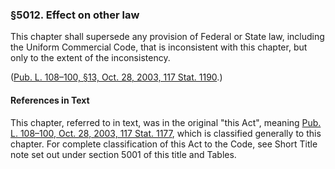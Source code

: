 ### §5012. Effect on other law ###

This chapter shall supersede any provision of Federal or State law, including the Uniform Commercial Code, that is inconsistent with this chapter, but only to the extent of the inconsistency.

([Pub. L. 108–100, §13, Oct. 28, 2003, 117 Stat. 1190](/statviewer.htm?volume=117&page=1190).)

#### References in Text ####

This chapter, referred to in text, was in the original "this Act", meaning [Pub. L. 108–100, Oct. 28, 2003, 117 Stat. 1177](/statviewer.htm?volume=117&page=1177), which is classified generally to this chapter. For complete classification of this Act to the Code, see Short Title note set out under section 5001 of this title and Tables.